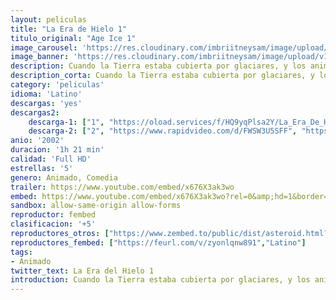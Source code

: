 ```yaml
---
layout: peliculas
title: "La Era de Hielo 1"
titulo_original: "Age Ice 1"
image_carousel: 'https://res.cloudinary.com/imbriitneysam/image/upload/v1543531720/era1-poster-min.jpg'
image_banner: 'https://res.cloudinary.com/imbriitneysam/image/upload/v1543531721/era1-banner-min.jpg'
description: Cuando la Tierra estaba cubierta por glaciares, y los animales corriendo para salvarse durante la Edad de Hielo, un torpe perezoso llamado Sid, un mamut lanudo llamado Manny un tigre dientes de sable llamado Diego, y unas bellotas amante de la ardilla con nombre Scrat se ven obligados a convertirse en héroes. Los cuatro regañadientes se unen cuando tienen que devolver un bebé humano a su padre ya que se enfrentan los elementos letales de la edad de hielo presentes
description_corta: Cuando la Tierra estaba cubierta por glaciares, y los animales corriendo para salvarse durante la Edad de Hielo, un torpe perezoso llamado Sid, un mamut lanudo llamado Manny un tigre dientes de sable llamado Diego, y unas bellotas amante de...
category: 'peliculas'
idioma: 'Latino'
descargas: 'yes'
descargas2:
    descarga-1: ["1", "https://oload.services/f/HQ9yqPlsa2Y/La_Era_De_Hielo_%282002%29.MP4.mp4", "https://www.google.com/s2/favicons?domain=openload.co","OpenLoad","https://res.cloudinary.com/imbriitneysam/image/upload/v1541473684/mexico.png", "Latino", "Full HD"]
    descarga-2: ["2", "https://www.rapidvideo.com/d/FWSW3U5SFF", "https://www.google.com/s2/favicons?domain=www.rapidvideo.com","RapidVideo","https://res.cloudinary.com/imbriitneysam/image/upload/v1541473684/mexico.png", "Latino", "Full HD"]
anio: '2002'
duracion: '1h 21 min'
calidad: 'Full HD'
estrellas: '5'
genero: Animado, Comedia
trailer: https://www.youtube.com/embed/x676X3ak3wo
embed: https://www.youtube.com/embed/x676X3ak3wo?rel=0&amp;hd=1&border=0&wmode=opaque&enablejsapi=1&modestbranding=1&controls=1&showinfo=1
sandbox: allow-same-origin allow-forms
reproductor: fembed
clasificacion: '+5'
reproductores_otros: ["https://www.zembed.to/public/dist/asteroid.html?id=bbef9c7e6864d4fcb964f1399c177601&title=Ice%20Age","Latino","https://gdriveplayer.me/embed2.php?link=Ckjg8O7rh29HYeZxI4FkMgbIp2ad0R7AI5UY5JVLJ%252FRWxFwmR7qCK4L%252BoyyVZwOXZpcp9hUwnyz6gwzRq%252BI5aGNHGtX4b9wONtxfqw4yvH5urZxJUoS0aqUMhiTO20XFyaT6XoUl7Z8FuEF1AZEnM0cVmI%252F9Y7B2tBT1Z9FsO6Xo1%252BDxSZEtu0%252F%252Fh38N%252BzQLU%253D","Latino","https://gdriveplayer.me/embed2.php?link=3%252BPDBoUcK9S4%252FdBu41wKaAOtGC%252FBkKmCyYAS8xtyPptGuwpoDclZqyBS1CpbXZjH9hJU88aDBQrQnj42iAUV1bRbXAjqRQ%252BIRDTtX7Qh2ItCQEd5%252FooT%252FcoY5B9BqanX6Zj219mbZMJYBnMtrITldUWvAP7QbB%252FfgwSFd6n3OqHyt8wBtGKw%252FYPayTCBFBo38LRKbAh3MyKEAmBQvKS6Kq","Latino","https://jawcloud.co/embed-ktek2n7tu2rv.html","Latino","https://mstream.website/iov98v2wpeyo","Latino"]
reproductores_fembed: ["https://feurl.com/v/zyonlqnw891","Latino"]
tags:
- Animado
twitter_text: La Era del Hielo 1
introduction: Cuando la Tierra estaba cubierta por glaciares, y los animales corriendo para salvarse durante la Edad de Hielo, un torpe perezoso llamado Sid, un mamut lanudo llamado Manny un tigre dientes de sable llamado Diego, y unas bellotas amante de
---
```












